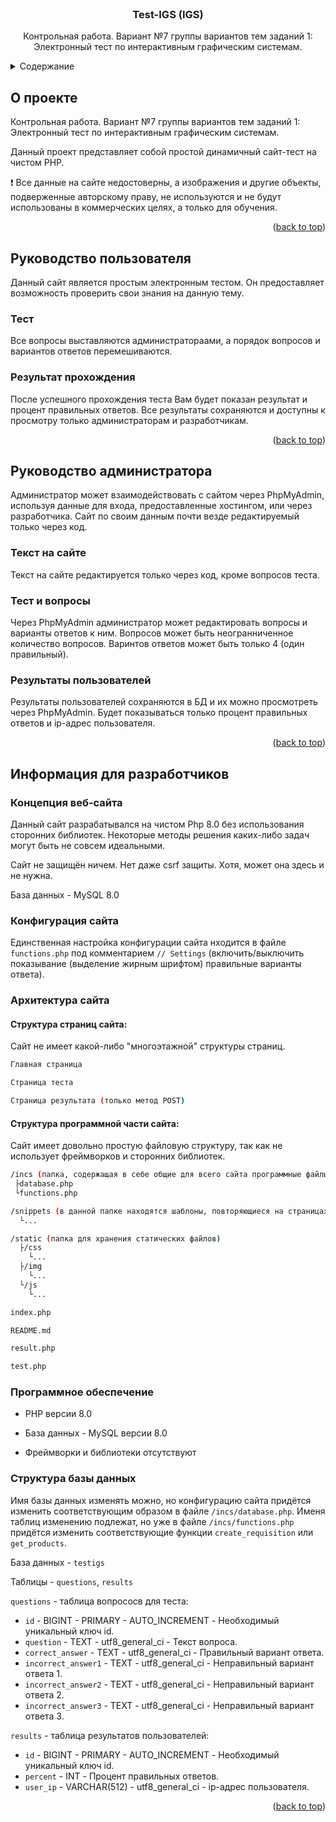 <div id="top"></div>

<!-- PROJECT LOGO -->
<br />
<div align="center">

  <h3 align="center">Test-IGS (IGS)</h3>

  <p align="center">
    Контрольная работа. Вариант №7 группы вариантов тем заданий 1: Электронный тест по интерактивным графическим системам.
  </p>
</div>



<!-- TABLE OF CONTENTS -->
<details>
  <summary>Содержание</summary>
  <ol>
    <li>
      <a href="#о-проекте">О проекте</a>
    </li>
    <li>
      <a href="#руководство-пользователя">Руководство пользователя</a>
      <ul>
          <li><a href="#тест">Тест</a></li>
          <li><a href="#результат-прохождения">Результат прохождения</a></li>
      </ul>
    </li>
    <li>
        <a href="#руководство-администратора">Руководство администратора</a>
        <ul>
            <li><a href="#текст-на-сайте">Текст на сайте</a></li>
            <li><a href="#тест-и-вопросы">Тест и вопросы</a></li>
            <li><a href="#результаты-пользователей">Результаты пользователей</a></li>
        </ul>
    </li>
    <li>
        <a href="#информация-для-разработчиков">Информация для разработчиков</a>
        <ul>
            <li><a href="#концепция-веб-сайта">Концепция веб-сайта</a></li>
            <li><a href="#конфигурация-сайта">Конфигурация сайта</a></li>
            <li><a href="#архитектура-сайта">Архитектура сайта</a></li>
            <li><a href="#программное-обеспечение">Программное обеспечение</a></li>
            <li><a href="#структура-базы-данных">Структура базы данных</a></li>
        </ul>
    </li>
  </ol>
</details>



<!-- ABOUT THE PROJECT -->
## О проекте

Контрольная работа. Вариант №7 группы вариантов тем заданий 1: Электронный тест по интерактивным графическим системам.

Данный проект представляет собой простой динамичный сайт-тест на чистом PHP. 

❗ Все данные на сайте недостоверны, а изображения и другие объекты, подверженные авторскому праву, не используются и не будут использованы в коммерческих целях, а только для обучения.

<p align="right">(<a href="#top">back to top</a>)</p>



<!-- USER GUIDE -->
## Руководство пользователя

Данный сайт является простым электронным тестом. Он предоставляет возможность проверить свои знания на данную тему. 

### Тест

Все вопросы выставляются администратораами, а порядок вопросов и вариантов ответов перемешиваются.

### Результат прохождения

После успешного прохождения теста Вам будет показан результат и процент правильных ответов. Все результаты сохраняются и доступны к просмотру только администраторам и разработчикам.

<p align="right">(<a href="#top">back to top</a>)</p>



<!-- ADMINISTRATOR GUIDE -->
## Руководство администратора

Администратор может взаимодействовать с сайтом через PhpMyAdmin, используя данные для входа, предоставленные хостингом, или через разработчика. Сайт по своим данным почти везде редактируемый только через код.

### Текст на сайте

Текст на сайте редактируется только через код, кроме вопросов теста.

### Тест и вопросы

Через PhpMyAdmin администратор может редактировать вопросы и варианты ответов к ним. Вопросов может быть неогранниченное количество вопросов. Варинтов ответов может быть только 4 (один правильный).

### Результаты пользователей

Результаты пользователей сохраняются в БД и их можно просмотреть через PhpMyAdmin. Будет показываться только процент правильных ответов и ip-адрес пользователя.

<p align="right">(<a href="#top">back to top</a>)</p>



<!-- INFORMATION FOR DEVELOPERS -->
## Информация для разработчиков

### Концепция веб-сайта

Данный сайт разрабатывался на чистом Php 8.0 без использования сторонних библиотек. Некоторые методы решения каких-либо задач могут быть не совсем идеальными. 

Сайт не защищён ничем. Нет даже csrf защиты. Хотя, может она здесь и не нужна.

База данных - MySQL 8.0

### Конфигурация сайта

Единственная настройка конфигурации сайта нходится в файле `functions.php` под комментарием `// Settings` (включить/выключить показывание (выделение жирным шрифтом) правильные варианты ответа).

### Архитектура сайта


#### Структура страниц сайта:

Сайт не имеет какой-либо "многоэтажной" структуры страниц. 

```sh
Главная страница

Страница теста

Страница результата (только метод POST)
```

#### Структура программной части сайта:

Сайт имеет довольно простую файловую структуру, так как не использует фреймворков и сторонних библиотек. 

```sh
/incs (папка, содержащая в себе общие для всего сайта программные файлы)
 ├database.php
 └functions.php

/snippets (в данной папке находятся шаблоны, повторяющиеся на страницах сайта)
  └...

/static (папка для хранения статических файлов)
  ├/css
    └...
  ├/img
    └...
  └/js
    └...

index.php

README.md

result.php

test.php
```

### Программное обеспечение

* PHP версии 8.0

* База данных - MySQL версии 8.0

* Фреймворки и библиотеки отсутствуют 

### Структура базы данных

Имя базы данных изменять можно, но конфигурацию сайта придётся изменить соответствующим образом в файле `/incs/database.php`.
Именя таблиц изменению подлежат, но уже в файле `/incs/functions.php` придётся изменить соответствующие функции `create_requisition` или `get_products`.

База данных - `testigs`

Таблицы - `questions`, `results`

`questions` - таблица вопрососв для теста:
* `id`                - BIGINT - PRIMARY - AUTO_INCREMENT - Необходимый уникальный ключ id.
* `question`          - TEXT - utf8_general_ci            - Текст вопроса.
* `correct_answer`    - TEXT - utf8_general_ci            - Правильный вариант ответа.
* `incorrect_answer1` - TEXT - utf8_general_ci            - Неправильный вариант ответа 1.
* `incorrect_answer2` - TEXT - utf8_general_ci            - Неправильный вариант ответа 2.
* `incorrect_answer3` - TEXT - utf8_general_ci            - Неправильный вариант ответа 3.

`results` - таблица результатов пользователей:
* `id`      - BIGINT - PRIMARY - AUTO_INCREMENT - Необходимый уникальный ключ id.
* `percent` - INT                               - Процент правильных ответов.
* `user_ip` - VARCHAR(512) - utf8_general_ci    - ip-адрес пользователя.

<p align="right">(<a href="#top">back to top</a>)</p>

